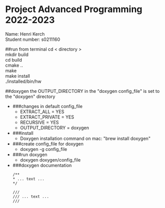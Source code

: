 Project Advanced Programming 2022-2023
=======================================

Name: Henri Kerch  
Student number: s0211160

##run from terminal
cd < directory >  
mkdir build  
cd build  
cmake ..  
make  
make install  
./installed/bin/hw  

##doxygen
the OUTPUT_DIRECTORY in the "doxygen config_file" is set to the "doxygen" directory
* ###changes in default config_file
  * EXTRACT_ALL            = YES
  * EXTRACT_PRIVATE        = YES
  * RECURSIVE              = YES
  * OUTPUT_DIRECTORY       = doxygen
* ###install
  * Doxygen installation command on mac: "brew install doxygen"
* ###create config_file for doxygen
  * doxygen -g config_file
* ###run doxygen
  * doxygen doxygen/config_file
* ###doxygen documentation
  ````
  /**
  * ... text ...
  */
  
  ///
  /// ... text ...
  ///
  ````

